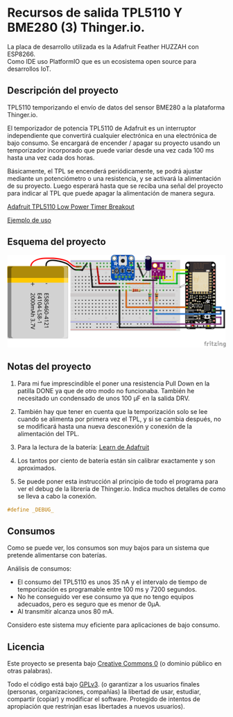 # Recursos de salida TPL5110 Y BME280 (3) Thinger.io.

La placa de desarrollo utilizada es la Adafruit Feather HUZZAH con ESP8266.  
Como IDE uso PlatformIO que es un ecosistema open source para desarrollos IoT.  

## Descripción del proyecto

TPL5110 temporizando el envío de datos del sensor BME280 a la plataforma Thinger.io. 

El temporizador de potencia TPL5110 de Adafruit es un interruptor independiente que convertirá cualquier electrónica en una electrónica de bajo consumo. Se encargará de encender / apagar su proyecto usando un temporizador incorporado que puede variar desde una vez cada 100 ms hasta una vez cada dos horas. 

Básicamente, el TPL se encenderá periódicamente, se podrá ajustar mediante un potenciómetro o una resistencia, y se activará la alimentación de su proyecto. Luego esperará hasta que se reciba una señal del proyecto para indicar al TPL que puede apagar la alimentación de manera segura.

[Adafruit TPL5110 Low Power Timer Breakout](https://www.adafruit.com/product/3435)

[Ejemplo de uso](https://youtu.be/EC_dg0ig2Fk)


## Esquema del proyecto

![Esquema proyecto](https://raw.githubusercontent.com/moisesfa/Proyectos_ESP8266/master/ThingerIO_Rec_Salida/Rec_Salida_03/img/adafruit_tpl5110.png)

## Notas del proyecto

1. Para mi fue imprescindible el poner una resistencia Pull Down en la patilla DONE ya que de otro modo no funcionaba. También he necesitado un condensado de unos 100 μF en la salida DRV.

2. También hay que tener en cuenta que la temporización solo se lee cuando se alimenta por primera vez el TPL, y si se cambia después, no se modificará hasta una nueva desconexión y conexión de la alimentación del TPL.

3. Para la lectura de la batería: [Learn de Adafruit](https://learn.adafruit.com/using-ifttt-with-adafruit-io/wiring#battery-tracking)

4. Los tantos por ciento de batería están sin calibrar exactamente y son aproximados.

5. Se puede poner esta instrucción al principio de todo el programa para ver el debug de la librería de Thinger.io. Indica muchos detalles de como se lleva a cabo la conexión. 
```c
#define _DEBUG_
```

## Consumos 

Como se puede ver, los consumos son muy bajos para un sistema que pretende alimentarse con baterías. 

Análisis de consumos:

* El consumo del TPL5110 es unos 35 nA y el intervalo de tiempo de temporización es programable entre 100 ms y 7200 segundos.
* No he conseguido ver ese consumo ya que no tengo equipos adecuados, pero es seguro que es menor de 0μA.
* Al transmitir alcanza unos 80 mA.

Considero este sistema muy eficiente para aplicaciones de bajo consumo. 

## Licencia

Este proyecto se presenta bajo [Creative Commons 0](https://creativecommons.org/publicdomain/zero/1.0/) (o dominio público en otras palabras). 

Todo el código está bajo [GPLv3](https://www.gnu.org/licenses/gpl-3.0.en.html). (o garantizar a los usuarios finales (personas, organizaciones, compañías) la libertad de usar, estudiar, compartir (copiar) y modificar el software. Protegido de intentos de apropiación que restrinjan esas libertades a nuevos usuarios).